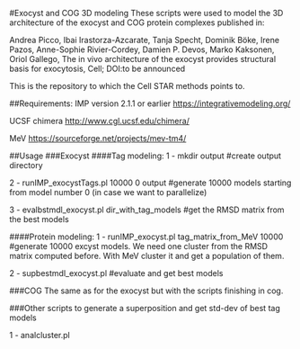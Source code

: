 #Exocyst and COG 3D modeling
These scripts were used to model the 3D architecture of the exocyst and COG protein complexes published in:

Andrea Picco, Ibai Irastorza-Azcarate, Tanja Specht, Dominik Böke, Irene Pazos, Anne-Sophie Rivier-Cordey, Damien P. Devos, Marko Kaksonen, Oriol Gallego, The in vivo architecture of the exocyst provides structural basis for exocytosis, Cell; DOI:to be announced

This is the repository to which the Cell STAR methods points to.

##Requirements:
IMP version 2.1.1 or earlier https://integrativemodeling.org/

UCSF chimera http://www.cgl.ucsf.edu/chimera/

MeV https://sourceforge.net/projects/mev-tm4/

##Usage
###Exocyst
####Tag modeling:
1 - mkdir output #create output directory

2 - runIMP_exocystTags.pl 10000 0 output #generate 10000 models starting from model number 0 (in case we want to parallelize)

3 - evalbstmdl_exocyst.pl dir_with_tag_models #get the RMSD matrix from the best models

####Protein modeling:
1 - runIMP_exocyst.pl tag_matrix_from_MeV 10000 #generate 10000 excyst models. We need one cluster from the RMSD matrix computed before. With MeV cluster it and get a population of them.

2 - supbestmdl_exocyst.pl   #evaluate and get best models

###COG
The same as for the exocyst but with the scripts finishing in cog.

###Other scripts
to generate a superposition and get std-dev of best tag models 

1 - analcluster.pl 
